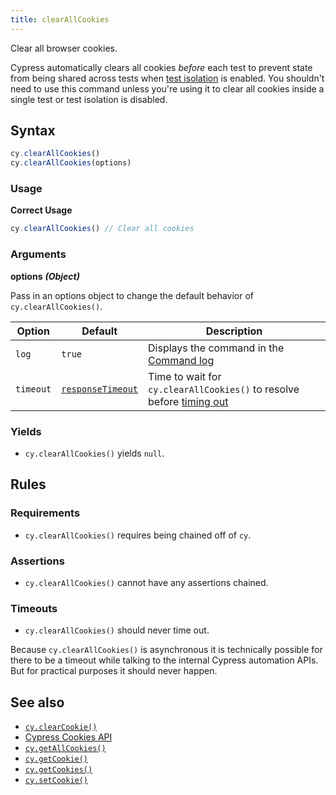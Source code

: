 ```yaml
---
title: clearAllCookies
---
```


Clear all browser cookies.

<Alert type="warning">

Cypress automatically clears all cookies _before_ each test to prevent state
from being shared across tests when
[test isolation](/guides/core-concepts/writing-and-organizing-tests#Test-Isolation)
is enabled. You shouldn't need to use this command unless you're using it to
clear all cookies inside a single test or test isolation is disabled.

</Alert>

## Syntax

```javascript
cy.clearAllCookies()
cy.clearAllCookies(options)
```

### Usage

**<Icon name="check-circle" color="green"></Icon> Correct Usage**

```javascript
cy.clearAllCookies() // Clear all cookies
```

### Arguments

**<Icon name="angle-right"></Icon> options** **_(Object)_**

Pass in an options object to change the default behavior of
`cy.clearAllCookies()`.

| Option    | Default                                                        | Description                                                                              |
| --------- | -------------------------------------------------------------- | ---------------------------------------------------------------------------------------- |
| `log`     | `true`                                                         | Displays the command in the [Command log](/guides/core-concepts/cypress-app#Command-Log) |
| `timeout` | [`responseTimeout`](/guides/references/configuration#Timeouts) | Time to wait for `cy.clearAllCookies()` to resolve before [timing out](#Timeouts)        |

### Yields [<Icon name="question-circle"/>](/guides/core-concepts/introduction-to-cypress#Subject-Management)

- `cy.clearAllCookies()` yields `null`.

## Rules

### Requirements [<Icon name="question-circle"/>](/guides/core-concepts/introduction-to-cypress#Chains-of-Commands)

- `cy.clearAllCookies()` requires being chained off of `cy`.

### Assertions [<Icon name="question-circle"/>](/guides/core-concepts/introduction-to-cypress#Assertions)

- `cy.clearAllCookies()` cannot have any assertions chained.

### Timeouts [<Icon name="question-circle"/>](/guides/core-concepts/introduction-to-cypress#Timeouts)

- `cy.clearAllCookies()` should never time out.

<Alert type="warning">

Because `cy.clearAllCookies()` is asynchronous it is technically possible for
there to be a timeout while talking to the internal Cypress automation APIs. But
for practical purposes it should never happen.

</Alert>

## See also

- [`cy.clearCookie()`](/api/commands/clearcookie)
- [Cypress Cookies API](/api/cypress-api/cookies)
- [`cy.getAllCookies()`](/api/commands/getallcookies)
- [`cy.getCookie()`](/api/commands/getcookie)
- [`cy.getCookies()`](/api/commands/getcookies)
- [`cy.setCookie()`](/api/commands/setcookie)
